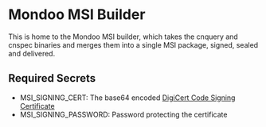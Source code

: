 # Mondoo MSI Builder

This is home to the Mondoo MSI builder, which takes the cnquery and cnspec binaries
and merges them into a single MSI package, signed, sealed and delivered.

## Required Secrets

- MSI_SIGNING_CERT: The base64 encoded [DigiCert Code Signing Certificate](https://www.digicert.com/signing/code-signing-certificates)
- MSI_SIGNING_PASSWORD: Password protecting the certificate

